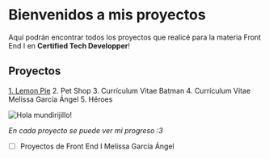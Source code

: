﻿# Bienvenidos a mis proyectos

Aquí podrán encontrar todos los proyectos que realicé para la materia Front End I en **Certified Tech Developper**!


## Proyectos

 [1. Lemon Pie](https://melodeux.github.io/FrontEndI/1LemonPie/)
 2. Pet Shop
 3. Currículum Vitae Batman
 4. Currículum Vitae Melissa García Ángel
 5. Héroes


![Hola mundirijillo!](https://static.wixstatic.com/media/5fa17a_15ac4cbf640e435087b32ceeeb8a6857~mv2.gif)

*En cada proyecto se puede ver mi progreso :3*

>  

- [ ] Proyectos de Front End I Melissa García Ángel
